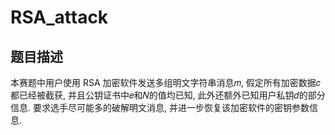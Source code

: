 # RSA_attack

## 题目描述

本赛题中用户使用 RSA 加密软件发送多组明文字符串消息𝑚, 假定所有加密数据𝑐都已经被截获, 并且公钥证书中𝑒和𝑁的值均已知, 此外还额外已知用户私钥𝑑的部分信息. 要求选手尽可能多的破解明文消息, 并进一步恢复该加密软件的密钥参数信息.